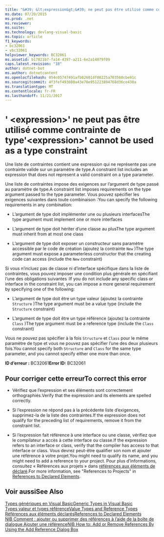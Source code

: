 ```yaml
---
title: "&#39; &lt;expression&gt;&#39; ne peut pas être utilisé comme contrainte de type"
ms.date: 07/20/2015
ms.prod: .net
ms.reviewer: 
ms.suite: 
ms.technology: devlang-visual-basic
ms.topic: article
f1_keywords:
- bc32061
- vbc32061
helpviewer_keywords: BC32061
ms.assetid: b17821b7-fa14-4397-a211-6e2a14079f09
caps.latest.revision: "18"
author: dotnet-bot
ms.author: dotnetcontent
ms.openlocfilehash: 054c05747491afb02601df00225a703560cbe91c
ms.sourcegitcommit: 4f3fef493080a43e70e951223894768d36ce430a
ms.translationtype: MT
ms.contentlocale: fr-FR
ms.lasthandoff: 11/21/2017
---
```

# <a name="39ltexpressiongt39-cannot-be-used-as-a-type-constraint"></a><span data-ttu-id="57d05-102">&#39; &lt;expression&gt;&#39; ne peut pas être utilisé comme contrainte de type</span><span class="sxs-lookup"><span data-stu-id="57d05-102">&#39;&lt;expression&gt;&#39; cannot be used as a type constraint</span></span>
<span data-ttu-id="57d05-103">Une liste de contraintes contient une expression qui ne représente pas une contrainte valide sur un paramètre de type.</span><span class="sxs-lookup"><span data-stu-id="57d05-103">A constraint list includes an expression that does not represent a valid constraint on a type parameter.</span></span>  
  
 <span data-ttu-id="57d05-104">Une liste de contraintes impose des exigences sur l’argument de type passé au paramètre de type.</span><span class="sxs-lookup"><span data-stu-id="57d05-104">A constraint list imposes requirements on the type argument passed to the type parameter.</span></span> <span data-ttu-id="57d05-105">Vous pouvez spécifier les exigences suivantes dans toute combinaison :</span><span class="sxs-lookup"><span data-stu-id="57d05-105">You can specify the following requirements in any combination:</span></span>  
  
-   <span data-ttu-id="57d05-106">L’argument de type doit implémenter une ou plusieurs interfaces</span><span class="sxs-lookup"><span data-stu-id="57d05-106">The type argument must implement one or more interfaces</span></span>  
  
-   <span data-ttu-id="57d05-107">L’argument de type doit hériter d’une classe au plus</span><span class="sxs-lookup"><span data-stu-id="57d05-107">The type argument must inherit from at most one class</span></span>  
  
-   <span data-ttu-id="57d05-108">L’argument de type doit exposer un constructeur sans paramètre accessible par le code de création (ajoutez la contrainte `New` )</span><span class="sxs-lookup"><span data-stu-id="57d05-108">The type argument must expose a parameterless constructor that the creating code can access (include the `New` constraint)</span></span>  
  
 <span data-ttu-id="57d05-109">Si vous n’incluez pas de classe ni d’interface spécifique dans la liste de contraintes, vous pouvez imposer une condition plus générale en spécifiant l’une des obligations suivantes :</span><span class="sxs-lookup"><span data-stu-id="57d05-109">If you do not include any specific class or interface in the constraint list, you can impose a more general requirement by specifying one of the following:</span></span>  
  
-   <span data-ttu-id="57d05-110">L’argument de type doit être un type valeur (ajoutez la contrainte `Structure` )</span><span class="sxs-lookup"><span data-stu-id="57d05-110">The type argument must be a value type (include the `Structure` constraint)</span></span>  
  
-   <span data-ttu-id="57d05-111">L’argument de type doit être un type référence (ajoutez la contrainte `Class` )</span><span class="sxs-lookup"><span data-stu-id="57d05-111">The type argument must be a reference type (include the `Class` constraint)</span></span>  
  
 <span data-ttu-id="57d05-112">Vous ne pouvez pas spécifier à la fois `Structure` et `Class` pour le même paramètre de type et vous ne pouvez pas spécifier l’une des deux plusieurs fois.</span><span class="sxs-lookup"><span data-stu-id="57d05-112">You cannot specify both `Structure` and `Class` for the same type parameter, and you cannot specify either one more than once.</span></span>  
  
 <span data-ttu-id="57d05-113">**ID d’erreur :** BC32061</span><span class="sxs-lookup"><span data-stu-id="57d05-113">**Error ID:** BC32061</span></span>  
  
## <a name="to-correct-this-error"></a><span data-ttu-id="57d05-114">Pour corriger cette erreur</span><span class="sxs-lookup"><span data-stu-id="57d05-114">To correct this error</span></span>  
  
-   <span data-ttu-id="57d05-115">Vérifiez que l’expression et ses éléments sont correctement orthographiés.</span><span class="sxs-lookup"><span data-stu-id="57d05-115">Verify that the expression and its elements are spelled correctly.</span></span>  
  
-   <span data-ttu-id="57d05-116">Si l’expression ne répond pas à la précédente liste d’exigences, supprimez-la de la liste des contraintes.</span><span class="sxs-lookup"><span data-stu-id="57d05-116">If the expression does not qualify for the preceding list of requirements, remove it from the constraint list.</span></span>  
  
-   <span data-ttu-id="57d05-117">Si l’expression fait référence à une interface ou une classe, vérifiez que le compilateur a accès à cette interface ou classe.</span><span class="sxs-lookup"><span data-stu-id="57d05-117">If the expression refers to an interface or class, verify that the compiler has access to that interface or class.</span></span> <span data-ttu-id="57d05-118">Vous devrez peut-être qualifier son nom et ajouter une référence à votre projet.</span><span class="sxs-lookup"><span data-stu-id="57d05-118">You might need to qualify its name, and you might need to add a reference to your project.</span></span> <span data-ttu-id="57d05-119">Pour plus d’informations, consultez « Références aux projets » dans [références aux éléments de déclaré](../../../visual-basic/programming-guide/language-features/declared-elements/references-to-declared-elements.md).</span><span class="sxs-lookup"><span data-stu-id="57d05-119">For more information, see "References to Projects" in [References to Declared Elements](../../../visual-basic/programming-guide/language-features/declared-elements/references-to-declared-elements.md).</span></span>  
  
## <a name="see-also"></a><span data-ttu-id="57d05-120">Voir aussi</span><span class="sxs-lookup"><span data-stu-id="57d05-120">See Also</span></span>  
 [<span data-ttu-id="57d05-121">Types génériques en Visual Basic</span><span class="sxs-lookup"><span data-stu-id="57d05-121">Generic Types in Visual Basic</span></span>](../../../visual-basic/programming-guide/language-features/data-types/generic-types.md)  
 [<span data-ttu-id="57d05-122">Types valeur et types référence</span><span class="sxs-lookup"><span data-stu-id="57d05-122">Value Types and Reference Types</span></span>](../../../visual-basic/programming-guide/language-features/data-types/value-types-and-reference-types.md)  
 [<span data-ttu-id="57d05-123">Références aux éléments déclarés</span><span class="sxs-lookup"><span data-stu-id="57d05-123">References to Declared Elements</span></span>](../../../visual-basic/programming-guide/language-features/declared-elements/references-to-declared-elements.md)  
 [<span data-ttu-id="57d05-124">NIB Comment : ajouter ou supprimer des références à l’aide de la boîte de dialogue Ajouter une référence</span><span class="sxs-lookup"><span data-stu-id="57d05-124">NIB How to: Add or Remove References By Using the Add Reference Dialog Box</span></span>](http://msdn.microsoft.com/en-us/3bd75d61-f00c-47c0-86a2-dd1f20e231c9)
